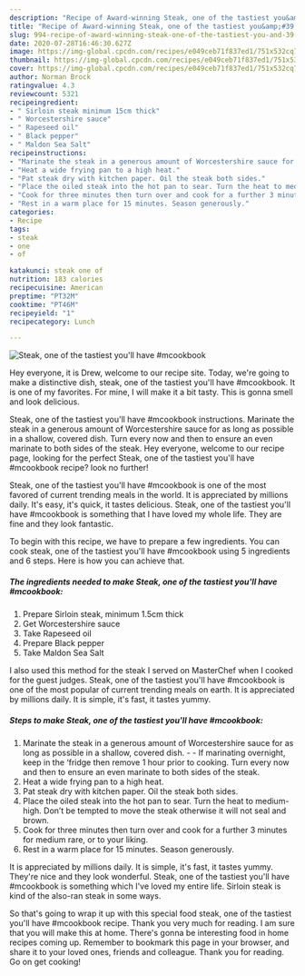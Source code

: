```yaml
---
description: "Recipe of Award-winning Steak, one of the tastiest you&amp;#39;ll have #mcookbook"
title: "Recipe of Award-winning Steak, one of the tastiest you&amp;#39;ll have #mcookbook"
slug: 994-recipe-of-award-winning-steak-one-of-the-tastiest-you-and-39-ll-have-mcookbook
date: 2020-07-28T16:46:30.627Z
image: https://img-global.cpcdn.com/recipes/e049ceb71f837ed1/751x532cq70/steak-one-of-the-tastiest-youll-have-mcookbook-recipe-main-photo.jpg
thumbnail: https://img-global.cpcdn.com/recipes/e049ceb71f837ed1/751x532cq70/steak-one-of-the-tastiest-youll-have-mcookbook-recipe-main-photo.jpg
cover: https://img-global.cpcdn.com/recipes/e049ceb71f837ed1/751x532cq70/steak-one-of-the-tastiest-youll-have-mcookbook-recipe-main-photo.jpg
author: Norman Brock
ratingvalue: 4.3
reviewcount: 5321
recipeingredient:
- " Sirloin steak minimum 15cm thick"
- " Worcestershire sauce"
- " Rapeseed oil"
- " Black pepper"
- " Maldon Sea Salt"
recipeinstructions:
- "Marinate the steak in a generous amount of Worcestershire sauce for as long as possible in a shallow, covered dish.  If marinating overnight, keep in the ‘fridge then remove 1 hour prior to cooking. Turn every now and then to ensure an even marinate to both sides of the steak."
- "Heat a wide frying pan to a high heat."
- "Pat steak dry with kitchen paper. Oil the steak both sides."
- "Place the oiled steak into the hot pan to sear. Turn the heat to medium-high. Don’t be tempted to move the steak otherwise it will not seal and brown."
- "Cook for three minutes then turn over and cook for a further 3 minutes for medium rare, or to your liking."
- "Rest in a warm place for 15 minutes. Season generously."
categories:
- Recipe
tags:
- steak
- one
- of

katakunci: steak one of 
nutrition: 183 calories
recipecuisine: American
preptime: "PT32M"
cooktime: "PT46M"
recipeyield: "1"
recipecategory: Lunch

---
```



![Steak, one of the tastiest you&#39;ll have #mcookbook](https://img-global.cpcdn.com/recipes/e049ceb71f837ed1/751x532cq70/steak-one-of-the-tastiest-youll-have-mcookbook-recipe-main-photo.jpg)

Hey everyone, it is Drew, welcome to our recipe site. Today, we're going to make a distinctive dish, steak, one of the tastiest you&#39;ll have #mcookbook. It is one of my favorites. For mine, I will make it a bit tasty. This is gonna smell and look delicious.

Steak, one of the tastiest you&#39;ll have #mcookbook instructions. Marinate the steak in a generous amount of Worcestershire sauce for as long as possible in a shallow, covered dish. Turn every now and then to ensure an even marinate to both sides of the steak. Hey everyone, welcome to our recipe page, looking for the perfect Steak, one of the tastiest you&#39;ll have #mcookbook recipe? look no further!

Steak, one of the tastiest you&#39;ll have #mcookbook is one of the most favored of current trending meals in the world. It is appreciated by millions daily. It's easy, it's quick, it tastes delicious. Steak, one of the tastiest you&#39;ll have #mcookbook is something that I have loved my whole life. They are fine and they look fantastic.


To begin with this recipe, we have to prepare a few ingredients. You can cook steak, one of the tastiest you&#39;ll have #mcookbook using 5 ingredients and 6 steps. Here is how you can achieve that.

<!--inarticleads1-->

##### The ingredients needed to make Steak, one of the tastiest you&#39;ll have #mcookbook:

1. Prepare  Sirloin steak, minimum 1.5cm thick
1. Get  Worcestershire sauce
1. Take  Rapeseed oil
1. Prepare  Black pepper
1. Take  Maldon Sea Salt


I also used this method for the steak I served on MasterChef when I cooked for the guest judges. Steak, one of the tastiest you&#39;ll have #mcookbook is one of the most popular of current trending meals on earth. It is appreciated by millions daily. It is simple, it&#39;s fast, it tastes yummy. 

<!--inarticleads2-->

##### Steps to make Steak, one of the tastiest you&#39;ll have #mcookbook:

1. Marinate the steak in a generous amount of Worcestershire sauce for as long as possible in a shallow, covered dish. -  - If marinating overnight, keep in the ‘fridge then remove 1 hour prior to cooking. Turn every now and then to ensure an even marinate to both sides of the steak.
1. Heat a wide frying pan to a high heat.
1. Pat steak dry with kitchen paper. Oil the steak both sides.
1. Place the oiled steak into the hot pan to sear. Turn the heat to medium-high. Don’t be tempted to move the steak otherwise it will not seal and brown.
1. Cook for three minutes then turn over and cook for a further 3 minutes for medium rare, or to your liking.
1. Rest in a warm place for 15 minutes. Season generously.


It is appreciated by millions daily. It is simple, it&#39;s fast, it tastes yummy. They&#39;re nice and they look wonderful. Steak, one of the tastiest you&#39;ll have #mcookbook is something which I&#39;ve loved my entire life. Sirloin steak is kind of the also-ran steak in some ways. 

So that's going to wrap it up with this special food steak, one of the tastiest you&#39;ll have #mcookbook recipe. Thank you very much for reading. I am sure that you will make this at home. There's gonna be interesting food in home recipes coming up. Remember to bookmark this page in your browser, and share it to your loved ones, friends and colleague. Thank you for reading. Go on get cooking!
